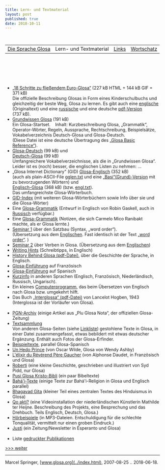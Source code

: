 ```yaml
---
title: Lern- und Textmaterial
layout: post
published: true
date: 2018-10-11
---
```





 

|                                 |                        |                          |                                    |
| :-----------------------------: | :--------------------: | :----------------------: | :--------------------------------: |
| [Die Sprache Glosa](index.html) | Lern- und Textmaterial | [Links](index_nexu.html) | [Wortschatz](../gid/index_de.html) |

 

 

  

# 

  - [„18 Schritte zu fließendem Euro-Glosa“](g18s.htm) (227 kB HTML
    + 144 kB GIF = 371 kB)  
    <span class="underline">Die</span> offizielle Beschreibung Glosas in
    Form eines Kinderschulbuchs und gleichzeitig der beste Weg, Glosa zu
    lernen. Es gibt auch eine [englische](../en/g18s.htm) (Originaltext)
    und eine [russische](../brevi/ru18s.htm) und eine deutsche
    [pdf-Version](g18sd.pdf) (737 kB).
  - [Grundwissen Glosa](gref.htm) (191 kB)  
    Ein Glosa-Startset.    Inhalt: Kurzbeschreibung Glosa, „Grammatik“,
    Operator-Wörter, Regeln, Aussprache, Rechtschreibung, Beispielsätze,
    Vokabelverzeichnis Deutsch-Glosa und Glosa-Deutsch.  
    (Diese Datei ist eine deutsche Übertragung des [„Glosa Basic
    Reference“](../en/gref.htm)).
  - [Glosa-Deutsch](../gid/gldt.htm) (99 kB) und  
    [Deutsch-Glosa](../gid/dtgl.htm) (99 kB)  
    Umfangreichere Vokabelverzeichnisse, als die in „Grundwissen Glosa“.
    Leider ist es (noch) besser, die englischen Listen zu nehmen: ...
  - „Glosa Internet Dictionary" (GID) [Glosa-Englisch](../gid/glen.htm)
    (352 kB)  
    (auch als plain-ASCII-File [gglen.txt](../gid/glen.txt) und eine
    [„Basi“(Grund)-Version](../gid/coglen.htm) mit zu bevorzugenden
    Wörtern) und  
    [Englisch-Glosa](../gid/engl.htm) (368 kB) (bzw.
    [engl.txt](../gid/engl.txt)).  
    Das umfangreichste Glosa-Wörterbuch.
  - [GID-Index](../gid/index.html) (mit weiteren Glosa-Wörterbüchern
    sowie Info über sie und die Glosa-Wörter)
  - Eine [Glosa-Grammatik](gramm.htm) (Entwurf in Englisch von Robin
    Gaskell, auch in [Russisch](../brevi/rugram.htm) verfügbar.)
  - Eine [Glosa-Grammatik](../en/gramm2.htm) (Notizen, die sich Carmelo
    Mico Ranibakt machte, als er Glosa lernte.)
  - [Seminar 1](seminar1.htm) über den Satzbau (Syntax, „word order“).  
    (Übersetzung aus dem [Englischen](../en/seminar1.htm). Fast
    identisch ist der Text [„word order“](gwordorder.htm). )
  - [Seminar 2](seminar2.htm) über Verben in Glosa. (Übersetzung aus dem
    [Englischen](../en/seminar2.htm))
  - [Writing Hints](gwriting.htm) (Schreibtipps, in Englisch)  
  - [History Behind Glosa (pdf-Datei)](../en/history.pdf), über die
    Geschichte der Sprache, in Englisch.
  - [Glosa-Einführung](../brevi/francais.htm) auf Französisch  
  - [Glosa-Einführung](../brevi/esintra.htm) auf Spanisch  
  - [Kurzinfo](../brevi/index.html) in anderen Sprachen (Englisch,
    Französisch, Niederländisch, Russisch, Ungarisch).
  - Ein kleines [Computerprogramm](glosatra.htm), das beim Übersetzen
    von Englisch nach Glosa bzw. umgekehrt hilft.
  - Das Buch [„Interglossa“ (pdf-Datei)](../en/interglossa.pdf) von
    Lancelot Hogben, 1943 (Interglossa ist der Vorläufer von Glosa).  
     
  - [PGN-Archiv](../pgn/index.html) (einige Artikel aus „Plu Glosa
    Nota“, der offiziellen Glosa-Zeitung)
  - [Textsammlung](gtexte.htm)  
    Von anderen Glosa-Seiten (siehe [Linkliste](index_nexu.html))
    gestohlene Texte in Glosa, in einer Datei zusammengefasst, etwas
    bebildert mit etwas deutscher Ergänzung. Enthält auch Fotos der
    Glosa-Erfinder.
  - [Beispieltexte](../brevi/estextu.htm), parallel Glosa-Spanisch
  - [Un Hedo Prince](../gl/hedo_prince.htm) (von Oscar Wilde, Glosa von
    Wendy Ashby)
  - [L'élixir du Révérend Père Gaucher](../brevi/frdaudet.htm) (von
    Alphonse Daudet, in Französisch und Glosa)
  - [Roberti](../gl/roberti.htm) (eine kleine Geschichte, geschrieben
    und illustriert von Syd Pidd, nur Glosa)
  - [Pusi Glosa Kristo-Bibli](../gl/kristob.htm) (ein paar Bibeltexte)
  - [Bahá'i-Texte](../en/bahai.htm) (einige Texte zur Bahá'i-Religion in
    Glosa und Englisch parallel)
  - [Bhagavad Gita](../gl/bagavadg.htm) (kleiner Teil eines zentralen
    Textes des Hinduismus in Glosa)
  - [Qo akti?](../en/qoakti.htm) (eine Videoinstallation der
    niederländischen Künstlerin Mathilde ter Heijne. Beschreibung des
    Projekts, eine Besprechung und das Drehbuch. Teils Englisch,
    Deutsch, Glosa.)
  - [Hörbeispiele](audi.htm) (in MP3-Dateien. Entschuldigung für die
    schlechte Tonqualität, vermittelt nur einen groben Eindruck.)
  - [Justi](../gl/justi.htm) (ein Zeitung/Newsletter in Esperanto und
    Glosa)  
     
  - Liste [gedruckter Publikationen](../en/bibli.htm)

  

[\>\>\> weiter](index_nexu.html)

-----

Marcel Springer, [www.glosa.org](../index.html), 2007-08-25
.. 2018-06-18.
